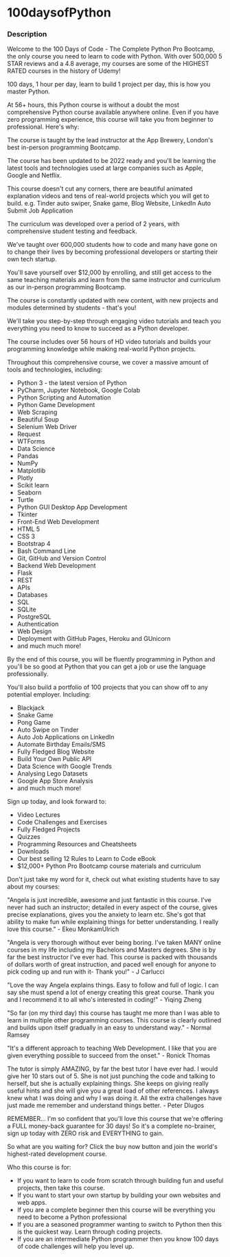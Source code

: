 # 100daysofPython

### Description
Welcome to the 100 Days of Code - The Complete Python Pro Bootcamp, the only course you need to learn to code with Python. With over 500,000 5 STAR reviews and a 4.8 average, my courses are some of the HIGHEST RATED courses in the history of Udemy!  

100 days, 1 hour per day, learn to build 1 project per day, this is how you master Python.

At 56+ hours, this Python course is without a doubt the most comprehensive Python course available anywhere online. Even if you have zero programming experience, this course will take you from beginner to professional. Here's why:

The course is taught by the lead instructor at the App Brewery, London's best in-person programming Bootcamp.

The course has been updated to be 2022 ready and you'll be learning the latest tools and technologies used at large companies such as Apple, Google and Netflix.

This course doesn't cut any corners, there are beautiful animated explanation videos and tens of real-world projects which you will get to build. e.g. Tinder auto swiper, Snake game, Blog Website, LinkedIn Auto Submit Job Application

The curriculum was developed over a period of 2 years, with comprehensive student testing and feedback.

We've taught over 600,000 students how to code and many have gone on to change their lives by becoming professional developers or starting their own tech startup.

You'll save yourself over $12,000 by enrolling, and still get access to the same teaching materials and learn from the same instructor and curriculum as our in-person programming Bootcamp.

The course is constantly updated with new content, with new projects and modules determined by students - that's you!



We'll take you step-by-step through engaging video tutorials and teach you everything you need to know to succeed as a Python developer.

The course includes over 56 hours of HD video tutorials and builds your programming knowledge while making real-world Python projects.



Throughout this comprehensive course, we cover a massive amount of tools and technologies, including:
- Python 3 - the latest version of Python
- PyCharm, Jupyter Notebook, Google Colab
- Python Scripting and Automation
- Python Game Development
- Web Scraping
- Beautiful Soup
- Selenium Web Driver
- Request
- WTForms
- Data Science
- Pandas
- NumPy
- Matplotlib
- Plotly
- Scikit learn
- Seaborn
- Turtle
- Python GUI Desktop App Development
- Tkinter
- Front-End Web Development
- HTML 5
- CSS 3
- Bootstrap 4
- Bash Command Line
- Git, GitHub and Version Control
- Backend Web Development
- Flask
- REST
- APIs
- Databases
- SQL
- SQLite
- PostgreSQL
- Authentication
- Web Design
- Deployment with GitHub Pages, Heroku and GUnicorn
- and much much more!

By the end of this course, you will be fluently programming in Python and you'll be so good at Python that you can get a job or use the language professionally.

You'll also build a portfolio of 100 projects that you can show off to any potential employer. Including:

- Blackjack
- Snake Game
- Pong Game
- Auto Swipe on Tinder
- Auto Job Applications on LinkedIn
- Automate Birthday Emails/SMS
- Fully Fledged Blog Website
- Build Your Own Public API
- Data Science with Google Trends
- Analysing Lego Datasets
- Google App Store Analysis
- and much much more!

Sign up today, and look forward to:
- Video Lectures
- Code Challenges and Exercises
- Fully Fledged Projects
- Quizzes
- Programming Resources and Cheatsheets
- Downloads
- Our best selling 12 Rules to Learn to Code eBook
- $12,000+ Python Pro Bootcamp course materials and curriculum



Don't just take my word for it, check out what existing students have to say about my courses:

"Angela is just incredible, awesome and just fantastic in this course. I've never had such an instructor; detailed in every aspect of the course, gives precise explanations, gives you the anxiety to learn etc. She's got that ability to make fun while explaining things for better understanding. I really love this course." - Ekeu MonkamUlrich

"Angela is very thorough without ever being boring. I've taken MANY online courses in my life including my Bachelors and Masters degrees. She is by far the best instructor I've ever had. This course is packed with thousands of dollars worth of great instruction, and paced well enough for anyone to pick coding up and run with it- Thank you!" - J Carlucci

"Love the way Angela explains things. Easy to follow and full of logic. I can say she must spend a lot of energy creating this great course. Thank you and I recommend it to all who's interested in coding!" - Yiqing Zheng

"So far (on my third day) this course has taught me more than I was able to learn in multiple other programming courses. This course is clearly outlined and builds upon itself gradually in an easy to understand way." - Normal Ramsey

"It's a different approach to teaching Web Development. I like that you are given everything possible to succeed from the onset." - Ronick Thomas

The tutor is simply AMAZING, by far the best tutor I have ever had. I would give her 10 stars out of 5. She is not just punching the code and talking to herself, but she is actually explaining things. She keeps on giving really useful hints and she will give you a great load of other references. I always knew what I was doing and why I was doing it. All the extra challenges have just made me remember and understand things better. - Peter Dlugos





REMEMBER… I'm so confident that you'll love this course that we're offering a FULL money-back guarantee for 30 days! So it's a complete no-brainer, sign up today with ZERO risk and EVERYTHING to gain.

So what are you waiting for? Click the buy now button and join the world's highest-rated development course.

Who this course is for:
- If you want to learn to code from scratch through building fun and useful projects, then take this course.
- If you want to start your own startup by building your own websites and web apps.
- If you are a complete beginner then this course will be everything you need to become a Python professional
- If you are a seasoned programmer wanting to switch to Python then this is the quickest way. Learn through coding projects.
- If you are an intermediate Python programmer then you know 100 days of code challenges will help you level up.
